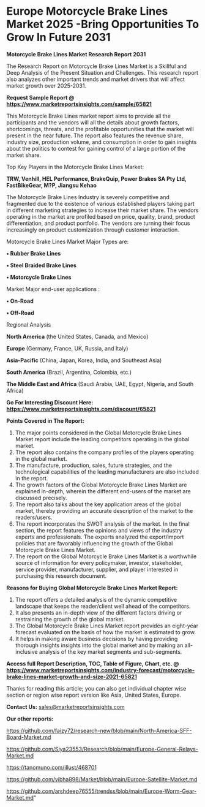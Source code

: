 # Europe Motorcycle Brake Lines Market 2025 -Bring Opportunities To Grow In Future 2031

<strong>Motorcycle Brake Lines Market Research Report 2031</strong>

The Research Report on Motorcycle Brake Lines Market is a Skillful and Deep Analysis of the Present Situation and Challenges. This research report also analyzes other important trends and market drivers that will affect market growth over 2025-2031.

<strong>Request Sample Report @ <a href=https://www.marketreportsinsights.com/sample/65821>https://www.marketreportsinsights.com/sample/65821</a></strong>

This Motorcycle Brake Lines market report aims to provide all the participants and the vendors will all the details about growth factors, shortcomings, threats, and the profitable opportunities that the market will present in the near future. The report also features the revenue share, industry size, production volume, and consumption in order to gain insights about the politics to contest for gaining control of a large portion of the market share.

Top Key Players in the Motorcycle Brake Lines Market:

<strong>TRW, Venhill, HEL Performance, BrakeQuip, Power Brakes SA Pty Ltd, FastBikeGear, M?P, Jiangsu Kehao</strong>

The Motorcycle Brake Lines Industry is severely competitive and fragmented due to the existence of various established players taking part in different marketing strategies to increase their market share. The vendors operating in the market are profiled based on price, quality, brand, product differentiation, and product portfolio. The vendors are turning their focus increasingly on product customization through customer interaction.

Motorcycle Brake Lines Market Major Types are:

<strong>• Rubber Brake Lines

• Steel Braided Brake Lines

• Motorcycle Brake Lines</strong>

Market Major end-user applications :

<strong>• On-Road

• Off-Road</strong>

Regional Analysis

</u><strong><b>North America</b></strong> (the United States, Canada, and Mexico)

<strong><b>Europe </b></strong>(Germany, France, UK, Russia, and Italy)

<strong><b>Asia-Pacific</b></strong> (China, Japan, Korea, India, and Southeast Asia)

<strong><b>South America</b></strong> (Brazil, Argentina, Colombia, etc.)

<strong><b>The Middle East and Africa</b></strong> (Saudi Arabia, UAE, Egypt, Nigeria, and South Africa)

<strong>Go For Interesting Discount Here: <a href=https://www.marketreportsinsights.com/discount/65821>https://www.marketreportsinsights.com/discount/65821</a></strong>

<strong>Points Covered in The Report:</strong>
<ol>
  <li>The major points considered in the Global Motorcycle Brake Lines Market report include the leading competitors operating in the global market.</li>
  <li>The report also contains the company profiles of the players operating in the global market.</li>
  <li>The manufacture, production, sales, future strategies, and the technological capabilities of the leading manufacturers are also included in the report.</li>
  <li>The growth factors of the Global Motorcycle Brake Lines Market are explained in-depth, wherein the different end-users of the market are discussed precisely.</li>
  <li>The report also talks about the key application areas of the global market, thereby providing an accurate description of the market to the readers/users.</li>
  <li>The report incorporates the SWOT analysis of the market. In the final section, the report features the opinions and views of the industry experts and professionals. The experts analyzed the export/import policies that are favorably influencing the growth of the Global Motorcycle Brake Lines Market.</li>
  <li>The report on the Global Motorcycle Brake Lines Market is a worthwhile source of information for every policymaker, investor, stakeholder, service provider, manufacturer, supplier, and player interested in purchasing this research document.</li>
</ol>
<strong>Reasons for Buying Global Motorcycle Brake Lines Market Report:</strong>

<ol>
  <li>The report offers a detailed analysis of the dynamic competitive landscape that keeps the reader/client well ahead of the competitors.</li>
  <li>It also presents an in-depth view of the different factors driving or restraining the growth of the global market.</li>
  <li>The Global Motorcycle Brake Lines Market report provides an eight-year forecast evaluated on the basis of how the market is estimated to grow.</li>
  <li>It helps in making aware business decisions by having providing thorough insights insights into the global market and by making an all-inclusive analysis of the key market segments and sub-segments.</li>
</ol>
<strong>Access full Report Description, TOC, Table of Figure, Chart, etc. @ <a href=https://www.marketreportsinsights.com/industry-forecast/motorcycle-brake-lines-market-growth-and-size-2021-65821>https://www.marketreportsinsights.com/industry-forecast/motorcycle-brake-lines-market-growth-and-size-2021-65821</a></strong>


Thanks for reading this article; you can also get individual chapter wise section or region wise report version like Asia, United States, Europe.

<strong>Contact Us:</strong>
sales@marketreportsinsights.com

<strong>Our other reports:</strong>

<a href=https://github.com/faizy72/research-new/blob/main/North-America-SFF-Board-Market.md>https://github.com/faizy72/research-new/blob/main/North-America-SFF-Board-Market.md</a>

<a href=https://github.com/Siya23553/Research/blob/main/Europe-General-Relays-Market.md>https://github.com/Siya23553/Research/blob/main/Europe-General-Relays-Market.md</a>

<a href=https://tanomuno.com/illust/468701>https://tanomuno.com/illust/468701</a>

<a href=https://github.com/vibha898/Market/blob/main/Europe-Satellite-Market.md>https://github.com/vibha898/Market/blob/main/Europe-Satellite-Market.md</a>

<a href=https://github.com/arshdeep76555/trendss/blob/main/Europe-Worm-Gear-Market.md>https://github.com/arshdeep76555/trendss/blob/main/Europe-Worm-Gear-Market.md</a>"
